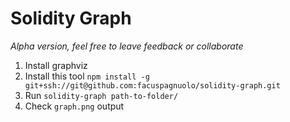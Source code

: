 # Solidity Graph

*Alpha version, feel free to leave feedback or collaborate*

1. Install graphviz
2. Install this tool `npm install -g git+ssh://git@github.com:facuspagnuolo/solidity-graph.git`
3. Run `solidity-graph path-to-folder/`
4. Check `graph.png` output
